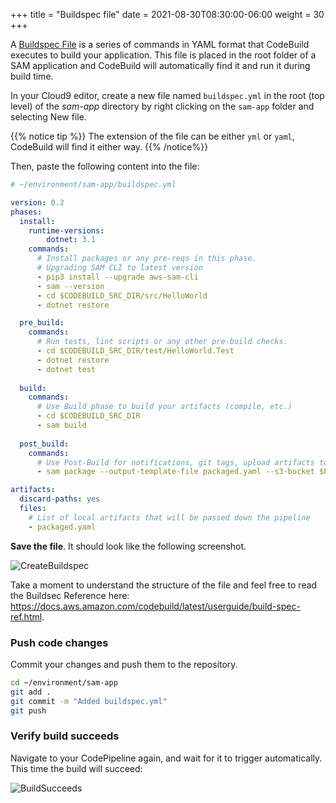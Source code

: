 +++
title = "Buildspec file"
date = 2021-08-30T08:30:00-06:00
weight = 30
+++

A [Buildspec File](https://docs.aws.amazon.com/codebuild/latest/userguide/build-spec-ref.html) is a series of commands in YAML format that CodeBuild executes to build your application. This file is placed in the root folder of a SAM application and CodeBuild will automatically find it and run it during build time.

In your Cloud9 editor, create a new file named `buildspec.yml` in the root (top level) of the _sam-app_ directory by right clicking on the `sam-app` folder and selecting New file.

{{% notice tip %}}
The extension of the file can be either `yml` or `yaml`, CodeBuild will find it either way.
{{% /notice%}}

Then, paste the following content into the file:

```yaml
# ~/environment/sam-app/buildspec.yml

version: 0.2
phases:
  install:
    runtime-versions:
        dotnet: 3.1
    commands:
      # Install packages or any pre-reqs in this phase.
      # Upgrading SAM CLI to latest version
      - pip3 install --upgrade aws-sam-cli
      - sam --version
      - cd $CODEBUILD_SRC_DIR/src/HelloWorld
      - dotnet restore

  pre_build:
    commands:
      # Run tests, lint scripts or any other pre-build checks.
      - cd $CODEBUILD_SRC_DIR/test/HelloWorld.Test
      - dotnet restore
      - dotnet test
      
  build:
    commands:
      # Use Build phase to build your artifacts (compile, etc.)
      - cd $CODEBUILD_SRC_DIR
      - sam build
      
  post_build:
    commands:
      # Use Post-Build for notifications, git tags, upload artifacts to S3
      - sam package --output-template-file packaged.yaml --s3-bucket $PACKAGE_BUCKET --s3-prefix sam-cli

artifacts:
  discard-paths: yes
  files:
    # List of local artifacts that will be passed down the pipeline
    - packaged.yaml
```

**Save the file**. It should look like the following screenshot.

![CreateBuildspec](/images/csharp/buildpipe/cloud9_ide_buildspec.png)

Take a moment to understand the structure of the file and feel free to read the Buildsec Reference here: https://docs.aws.amazon.com/codebuild/latest/userguide/build-spec-ref.html.

### Push code changes

Commit your changes and push them to the repository.

```bash
cd ~/environment/sam-app
git add .
git commit -m "Added buildspec.yml"
git push
```

### Verify build succeeds

Navigate to your CodePipeline again, and wait for it to trigger automatically. This time the build will succeed: 

![BuildSucceeds](/images/csharp/buildpipe/aws_console_pipeline_build.png)